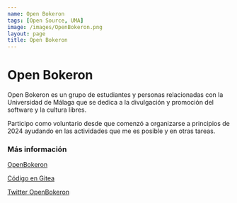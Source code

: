 ```yaml
---
name: Open Bokeron
tags: [Open Source, UMA]
image: /images/OpenBokeron.png
layout: page
title: Open Bokeron
---
```

# Open Bokeron

Open Bokeron es un grupo de estudiantes y personas relacionadas con la Universidad de Málaga que se dedica a la divulgación y promoción del software y la cultura libres.

Participo como voluntario desde que comenzó a organizarse a principios de 2024 ayudando en las actividades que me es posible y en otras tareas.

### Más información

[OpenBokeron](https://openbokeron.uma.es/)

[Código en Gitea](https://openbokeron.uma.es/gitea/explore)

[Twitter OpenBokeron](https://twitter.com/OpenBokeron)


